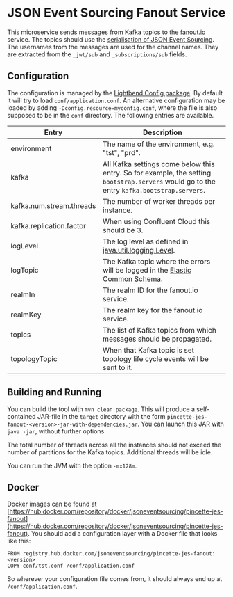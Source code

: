 # JSON Event Sourcing Fanout Service

This microservice sends messages from Kafka topics to the [fanout.io](https://fanout.io) service. The topics should use the [serialisation of JSON Event Sourcing](https://www.javadoc.io/static/net.pincette/pincette-jes-util/1.1.3/net/pincette/jes/util/JsonSerde.html). The usernames from the messages are used for the channel names. They are extracted from the ```_jwt/sub``` and ```_subscriptions/sub``` fields.

## Configuration

The configuration is managed by the 
[Lightbend Config package](https://github.com/lightbend/config). By default it will try to load ```conf/application.conf```. An alternative configuration may be loaded by adding ```-Dconfig.resource=myconfig.conf```, where the file is also supposed to be in the ```conf``` directory. The following entries are available.

|Entry|Description|
|---|---|
|environment|The name of the environment, e.g. "tst", "prd".|
|kafka|All Kafka settings come below this entry. So for example, the setting ```bootstrap.servers``` would go to the entry ```kafka.bootstrap.servers```.|
|kafka.num.stream.threads|The number of worker threads per instance.|
|kafka.replication.factor|When using Confluent Cloud this should be 3.|
|logLevel|The log level as defined in [java.util.logging.Level](https://docs.oracle.com/javase/8/docs/api/java/util/logging/Level.html).|
|logTopic|The Kafka topic where the errors will be logged in the [Elastic Common Schema](https://www.elastic.co/guide/en/ecs/current/index.html).|
|realmIn|The realm ID for the fanout.io service.|
|realmKey|The realm key for the fanout.io service.|
|topics|The list of Kafka topics from which messages should be propagated.|
|topologyTopic|When that Kafka topic is set topology life cycle events will be sent to it.|

## Building and Running

You can build the tool with ```mvn clean package```. This will produce a self-contained JAR-file in the ```target``` directory with the form ```pincette-jes-fanout-<version>-jar-with-dependencies.jar```. You can launch this JAR with ```java -jar```, without further options.

The total number of threads across all the instances should not exceed the number of partitions for the Kafka topics. Additional threads will be idle.

You can run the JVM with the option ```-mx128m```.

## Docker

Docker images can be found at [https://hub.docker.com/repository/docker/jsoneventsourcing/pincette-jes-fanout](https://hub.docker.com/repository/docker/jsoneventsourcing/pincette-jes-fanout). You should add a configuration layer with a Docker file that looks like this:

```
FROM registry.hub.docker.com/jsoneventsourcing/pincette-jes-fanout:<version>
COPY conf/tst.conf /conf/application.conf
```

So wherever your configuration file comes from, it should always end up at ```/conf/application.conf```.

